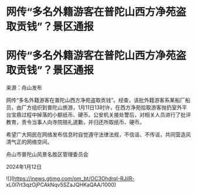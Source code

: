 # 网传“多名外籍游客在普陀山西方净苑盗取贡钱”？景区通报

# 网传“多名外籍游客在普陀山西方净苑盗取贡钱”？景区通报

来源：舟山发布

网传“多名外籍游客在普陀山西方净苑盗取贡钱”。经查，该批外籍游客系某船厂船员，由厂方组织到普陀山旅游，1月11日13时许，在西方净苑拾取游客抛扔室外平台宝鼎过程中掉落的小额纸币、硬币。公安机关接处警后，对相关人员进行了批评教育，责令当事人向寺院赔礼道歉，并归还所取纸币、硬币。

希望广大网民在网络发布信息时自觉遵守法律法规，不信谣、不传谣，共同营造风清气正的网络空间。

舟山市普陀山风景名胜区管理委员会

2024年1月12日

![](https://inews.gtimg.com/om_bt/OC3OhdrqI-RJilR-
xL0l7rt3qzOjPCAkNqv5SZaJQHKaQAA/1000)

